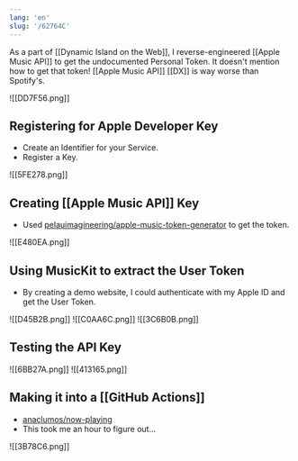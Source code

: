 ```yaml
---
lang: 'en'
slug: '/62764C'
---
```


As a part of [[Dynamic Island on the Web]], I reverse-engineered [[Apple Music API]] to get the undocumented Personal Token.
It doesn't mention how to get that token!
[[Apple Music API]] [[DX]] is way worse than Spotify's.

![[DD7F56.png]]

## Registering for Apple Developer Key

- Create an Identifier for your Service.
- Register a Key.

![[5FE278.png]]

## Creating [[Apple Music API]] Key

- Used [pelauimagineering/apple-music-token-generator](https://github.com/pelauimagineering/apple-music-token-generator) to get the token.

![[E480EA.png]]

## Using MusicKit to extract the User Token

- By creating a demo website, I could authenticate with my Apple ID and get the User Token.

![[D45B2B.png]]
![[C0AA6C.png]]
![[3C6B0B.png]]

## Testing the API Key

![[6BB27A.png]]
![[413165.png]]

## Making it into a [[GitHub Actions]]

- [anaclumos/now-playing](https://github.com/anaclumos/now-playing)
- This took me an hour to figure out...

![[3B78C6.png]]
